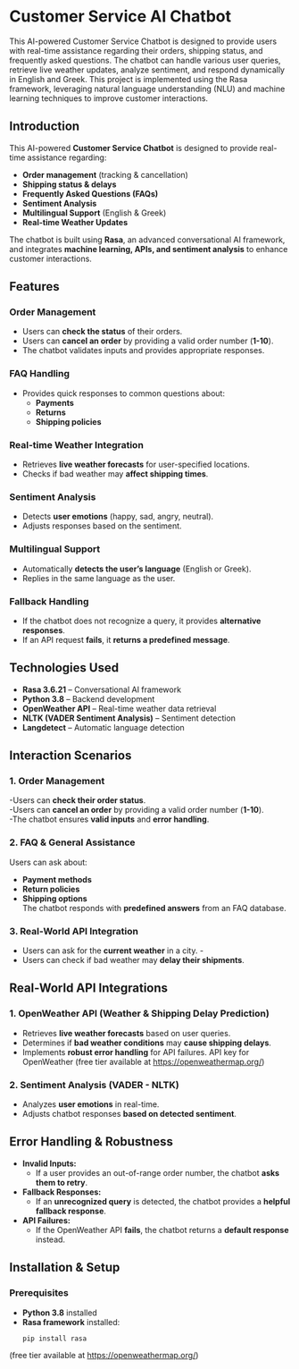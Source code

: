 # Customer Service AI Chatbot
This AI-powered Customer Service Chatbot is designed to provide users with real-time assistance regarding their orders, shipping status, and frequently asked questions. The chatbot can handle various user queries, retrieve live weather updates, analyze sentiment, and respond dynamically in English and Greek. This project is implemented using the Rasa framework, leveraging natural language understanding (NLU) and machine learning techniques to improve customer interactions.


## Introduction
This AI-powered **Customer Service Chatbot** is designed to provide real-time assistance regarding:
- **Order management** (tracking & cancellation)
- **Shipping status & delays**
- **Frequently Asked Questions (FAQs)**
- **Sentiment Analysis**
- **Multilingual Support** (English & Greek)
- **Real-time Weather Updates**

The chatbot is built using **Rasa**, an advanced conversational AI framework, and integrates **machine learning, APIs, and sentiment analysis** to enhance customer interactions.


## **Features**
###  Order Management  
- Users can **check the status** of their orders.  
- Users can **cancel an order** by providing a valid order number (**1-10**).  
- The chatbot validates inputs and provides appropriate responses.

### FAQ Handling  
- Provides quick responses to common questions about:
  - **Payments**
  - **Returns**
  - **Shipping policies**

### Real-time Weather Integration  
- Retrieves **live weather forecasts** for user-specified locations.  
- Checks if bad weather may **affect shipping times**.

###  Sentiment Analysis  
- Detects **user emotions** (happy, sad, angry, neutral).  
- Adjusts responses based on the sentiment.

###  Multilingual Support  
- Automatically **detects the user’s language** (English or Greek).  
- Replies in the same language as the user.

###  Fallback Handling  
- If the chatbot does not recognize a query, it provides **alternative responses**.
- If an API request **fails**, it **returns a predefined message**.


## **Technologies Used**
- **Rasa 3.6.21** – Conversational AI framework  
- **Python 3.8** – Backend development  
- **OpenWeather API** – Real-time weather data retrieval  
- **NLTK (VADER Sentiment Analysis)** – Sentiment detection  
- **Langdetect** – Automatic language detection  

## **Interaction Scenarios**
###  **1. Order Management**
-Users can **check their order status**.  
-Users can **cancel an order** by providing a valid order number (**1-10**).  
-The chatbot ensures **valid inputs** and **error handling**.

###  **2. FAQ & General Assistance**
 Users can ask about:  
  - **Payment methods**
  - **Return policies**
  - **Shipping options**  
 The chatbot responds with **predefined answers** from an FAQ database.

### **3. Real-World API Integration**
- Users can ask for the **current weather** in a city.  -
- Users can check if bad weather may **delay their shipments**.


## **Real-World API Integrations**
###  **1. OpenWeather API (Weather & Shipping Delay Prediction)**
- Retrieves **live weather forecasts** based on user queries.  
- Determines if **bad weather conditions** may **cause shipping delays**.  
- Implements **robust error handling** for API failures.
API key for OpenWeather (free tier available at https://openweathermap.org/)


### **2. Sentiment Analysis (VADER - NLTK)**
- Analyzes **user emotions** in real-time.  
- Adjusts chatbot responses **based on detected sentiment**.

## **Error Handling & Robustness**
- **Invalid Inputs:**  
   - If a user provides an out-of-range order number, the chatbot **asks them to retry**.  
- **Fallback Responses:**  
   - If an **unrecognized query** is detected, the chatbot provides a **helpful fallback response**.  
- **API Failures:**  
   - If the OpenWeather API **fails**, the chatbot returns a **default response** instead.

## **Installation & Setup**
### **Prerequisites**
- **Python 3.8** installed  
- **Rasa framework** installed:  
  ```bash
  pip install rasa
(free tier available at https://openweathermap.org/)
